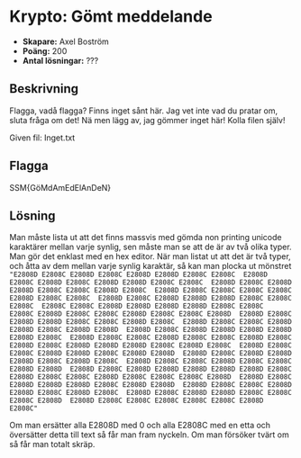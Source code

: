 # Krypto: Gömt meddelande

- **Skapare:** Axel Boström
- **Poäng:** 200
- **Antal lösningar:** ???

## Beskrivning

Flagga, vadå flagga? Finns inget sånt här. Jag vet inte vad du pratar om, sluta fråga om det! Nä men lägg av, jag gömmer inget här! Kolla filen själv!

Given fil: Inget.txt

## Flagga

SSM{GöMdAmEdElAnDeN}

## Lösning

Man måste lista ut att det finns massvis med gömda non printing unicode karaktärer mellan varje synlig, sen måste man se att de är av två olika typer. Man gör det enklast med en hex editor.
När man listat ut att det är två typer, och åtta av dem mellan varje synlig karaktär, så kan man plocka ut mönstret `"E2808D E2808C E2808D E2808C E2808D E2808D E2808C E2808C  E2808D E2808C E2808D E2808C E2808D E2808D E2808C E2808C  E2808D E2808C E2808D E2808D E2808C E2808C E2808D E2808C  E2808D E2808C E2808C E2808C E2808C E2808D E2808C E2808C  E2808D E2808C E2808D E2808D E2808D E2808C E2808C E2808C  E2808C E2808C E2808D E2808D E2808D E2808D E2808C E2808C  E2808C E2808D E2808C E2808C E2808D E2808C E2808C E2808D  E2808D E2808C E2808D E2808D E2808C E2808C E2808D E2808C  E2808D E2808C E2808C E2808D E2808D E2808C E2808D E2808D  E2808D E2808C E2808D E2808D E2808D E2808D E2808D E2808C  E2808D E2808C E2808C E2808D E2808C E2808C E2808D E2808C  E2808D E2808C E2808D E2808D E2808D E2808C E2808D E2808C  E2808D E2808C E2808C E2808D E2808D E2808C E2808D E2808D  E2808D E2808C E2808D E2808D E2808D E2808C E2808D E2808C  E2808D E2808C E2808C E2808D E2808C E2808C E2808D E2808D  E2808D E2808C E2808D E2808D E2808D E2808D E2808D E2808C  E2808D E2808C E2808C E2808D E2808C E2808C E2808C E2808D  E2808D E2808C E2808D E2808D E2808D E2808C E2808D E2808D  E2808D E2808C E2808C E2808D E2808D E2808C E2808D E2808C  E2808D E2808C E2808D E2808D E2808C E2808C E2808C E2808D  E2808D E2808C E2808C E2808C E2808C E2808C E2808D E2808C"`

Om man ersätter alla E2808D med 0 och alla E2808C med en etta och översätter detta till text så får man fram nyckeln. Om man försöker tvärt om så får man totalt skräp.
